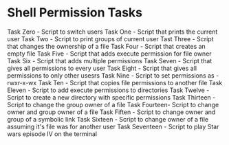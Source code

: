# Shell Permission Tasks
Task Zero - Script to switch users
Task One - Script that prints the current user
Task Two - Script to print groups of current user
Tast Three - Script that changes the ownership of a file
Task Four - Script that creates an empty file
Task Five - Script that adds execute permission for file owner
Task Six - Script that adds multiple permissions
Task Seven - Script that gives all permissions to every user
Task Eight - Script that gives all permissions to only other usesrs
Task Nine - Script to set permissions as -rwxr-x-wx
Task Ten - Script that copies file permissions to another file
Task Eleven - Script to add execute permissions to directories
Task Twelve - Script to create a new directory with specific permissions
Task Thirteen - Script to change the group owner of a file
Task Fourteen- Script to change owner and group owner of a file
Task Fiften - Script to change owner and group of a symbolic link
Task Sixteen - Script to change owner of a file assuming it's file was for another user
Task Seventeen - Script to play Star wars episode IV on the terminal
